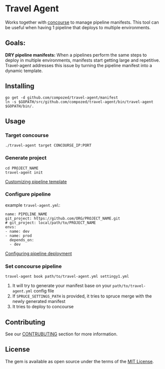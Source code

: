 Travel Agent
============

Works together with [concourse](https://concourse-ci.org) to manage pipeline manifests. This tool can be useful when 
having 1 pipeline that deploys to multiple environments.

## Goals:

**DRY pipeline manifests:** When a pipelines perform the same steps to deploy in multiple environments, manifests start 
getting large and repetitive.  Travel-agent addresses this issue by turning the pipeline manifest into a dynamic template.

## Installing

    go get -d github.com/compozed/travel-agent/manifest
    ln -s $GOPATH/src/github.com/compozed/travel-agent/bin/travel-agent $GOPATH/bin/.

## Usage

### Target concourse

    ./travel-agent target CONCOURSE_IP:PORT

### Generate project

    cd PROJECT_NAME
    travel-agent init

[Customizing pipeline template](/docs/customizing_pipeline_templates.md)

### Configure pipeline


example `travel-agent.yml`:

    name: PIPELINE_NAME
    git_project: https://github.com/ORG/PROJECT_NAME.git
    # git_project: local/path/to/PROJECT_NAME
    envs:
    - name: dev
    - name: prod
      depends_on:
      - dev

[Configuring pipeline deployment](/docs/configuring_pipeline_deployment.md)

### Set concourse pipeline

    travel-agent book path/to/travel-agent.yml settingy1.yml

1. It will try to generate your manifest base on your `path/to/travel-agent.yml` config file
1. If `SPRUCE_SETTINGS_PATH` is provided, it tries to spruce merge with the newly generated manifest
1. It tries to deploy to concourse

## Contributing

See our [CONTRUBUTING](CONTRIBUTING.md) section for more information.


## License

The gem is available as open source under the terms of the [MIT License](http://opensource.org/licenses/MIT).
